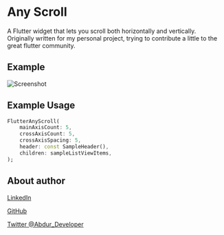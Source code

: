 # Any Scroll

A Flutter widget that lets you scroll both horizontally and vertically. Originally written for my personal project, trying to contribute a little to the great flutter community.

## Example
![Screenshot](https://github.com/AbdurM/flutter_any_scroll/blob/main/gif/any_scroll_example.gif)


## Example Usage
```dart
FlutterAnyScroll(
    mainAxisCount: 5,
    crossAxisCount: 5,
    crossAxisSpacing: 5,
    header: const SampleHeader(),
    children: sampleListViewItems,
);
```

## About author

<a class="github-button" href="https://linkedin.com/in/knowabdur" aria-label="LinkedIn">LinkedIn</a>

<a class="github-button" href="https://github.com/AbdurM" aria-label="GitHub">GitHub</a>

<a class="github-button" href="https://twitter.com/Abdur_Developer" aria-label="Twitter @Abdur_Developer">Twitter @Abdur_Developer</a>
